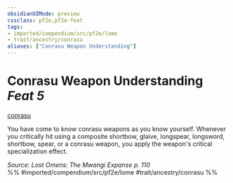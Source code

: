 ```yaml
---
obsidianUIMode: preview
cssclass: pf2e,pf2e-feat
tags:
- imported/compendium/src/pf2e/lome
- trait/ancestry/conrasu
aliases: ["Conrasu Weapon Understanding"]
---
```

# Conrasu Weapon Understanding  *Feat 5*  
[conrasu](conrasu-loag.md)  


You have come to know conrasu weapons as you know yourself. Whenever you critically hit using a composite shortbow, glaive, longspear, longsword, shortbow, spear, or a conrasu weapon, you apply the weapon's critical specialization effect.

*Source: Lost Omens: The Mwangi Expanse p. 110*  
%% #imported/compendium/src/pf2e/lome #trait/ancestry/conrasu %%